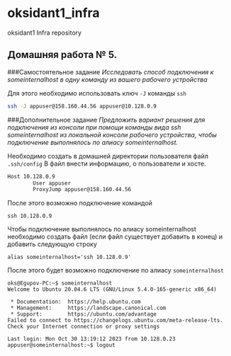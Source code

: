 # oksidant1_infra
oksidant1 Infra repository

## Домашняя работа № 5.

###Самостоятельное задание
*Исследовать способ подключения к someinternalhost в одну команду из вашего
рабочего устройства*

Для этого необходимо использовать ключ `-J` команды `ssh`

```bash
ssh -J appuser@158.160.44.56 appuser@10.128.0.9
```

###Дополнительное задание
*Предложить вариант решения для подключения из консоли при помощи команды
вида ssh someinternalhost из локальной консоли рабочего устройства, чтобы
подключение выполнялось по алиасу someinternalhost.*

Необходимо создать в домашней директории пользователя файл `.ssh/config`
В файл внести информацию, о пользователи и хосте.
```bash
Host 10.128.0.9
        User appuser
        ProxyJump appuser@158.160.44.56
```

После этого возможно подключение командой
```
ssh 10.128.0.9
```

Чтобы подключение выполнялось по алиасу someinternalhost необходимо создать файл (если файл существует добавить в конец) и добавить следующую строку
```
alias someinternalhost='ssh 10.128.0.9'
```

После этого будет возможно подключение по алиасу `someinternalhost`
```
oks@Egupov-PC:~$ someinternalhost
Welcome to Ubuntu 20.04.6 LTS (GNU/Linux 5.4.0-165-generic x86_64)

 * Documentation:  https://help.ubuntu.com
 * Management:     https://landscape.canonical.com
 * Support:        https://ubuntu.com/advantage
Failed to connect to https://changelogs.ubuntu.com/meta-release-lts. Check your Internet connection or proxy settings

Last login: Mon Oct 30 13:19:12 2023 from 10.128.0.23
appuser@someinternalhost:~$ logout
```
